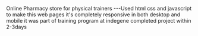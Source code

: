Online Pharmacy store for physical trainers ---Used html css and javascript to make this web pages it's completely responsive in both desktop and mobile 
it was part of training program at indegene completed project within 2-3days
